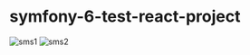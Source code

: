 # symfony-6-test-react-project

![sms1](https://user-images.githubusercontent.com/107876235/174751774-5aac3d24-8c60-405a-b108-3a71906ac1ed.png)
![sms2](https://user-images.githubusercontent.com/107876235/174751780-2076af17-e7a2-47d7-b279-259f753a5ee9.png)
